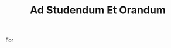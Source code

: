 ---
title: Ad Studendum Et Orandum
letter: A
permalink: "/definitions/ad-studendum-et-orandum.html"
body: For
published_at: '2018-07-07'
source: Black's Law Dictionary
layout: post
---